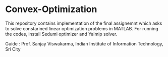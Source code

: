 # Convex-Optimization

This repository contains implementation of the final assignemnt which asks to solve constarined linear optimization problems in MATLAB. For running the codes, install Sedumi optimizer and Yalmip solver. 

Guide : Prof. Sanjay Viswakarma, Indian Institute of Information Technology, Sri City
